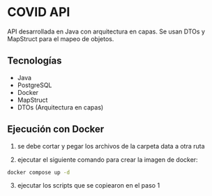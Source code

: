 # COVID API

API desarrollada en Java con arquitectura en capas. Se usan DTOs y MapStruct para el mapeo de objetos.

## Tecnologías

- Java
- PostgreSQL
- Docker
- MapStruct
- DTOs (Arquitectura en capas)

## Ejecución con Docker
1. se debe cortar y pegar los archivos de la carpeta data a otra ruta 

2. ejecutar el siguiente comando para crear la imagen de docker:
```bash
docker compose up -d
```
3. ejecutar los scripts que se copiearon en el paso 1
